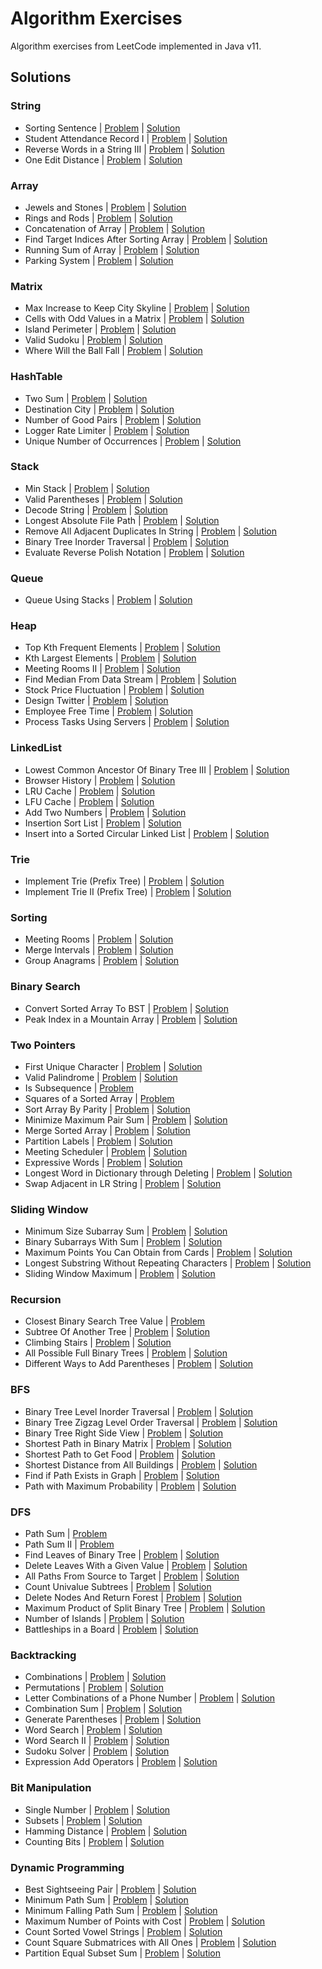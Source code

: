 # Algorithm Exercises
Algorithm exercises from LeetCode implemented in Java v11.

## Solutions

### String
- Sorting Sentence | [Problem](https://leetcode.com/problems/sorting-the-sentence) | [Solution](src/solutions/SortingSentence.java)
- Student Attendance Record I | [Problem](https://leetcode.com/problems/student-attendance-record-i) | [Solution](src/solutions/StudentAttendanceRecord.java)
- Reverse Words in a String III | [Problem](https://leetcode.com/problems/reverse-words-in-a-string-iii) | [Solution](src/solutions/ReverseWordsInStringIII.java)
- One Edit Distance | [Problem](https://leetcode.com/problems/one-edit-distance) | [Solution](src/solutions/OneEditDistance.java)

### Array
- Jewels and Stones | [Problem](https://leetcode.com/problems/jewels-and-stones) | [Solution](src/solutions/JewelsAndStones.java)
- Rings and Rods | [Problem](https://leetcode.com/problems/rings-and-rods) | [Solution](src/solutions/RingsAndRods.java)
- Concatenation of Array | [Problem](https://leetcode.com/problems/concatenation-of-array) | [Solution](src/solutions/ConcatenationOfArray.java)
- Find Target Indices After Sorting Array | [Problem](https://leetcode.com/problems/find-target-indices-after-sorting-array) | [Solution](src/solutions/FindTargetIndices.java)
- Running Sum of Array | [Problem](https://leetcode.com/problems/running-sum-of-1d-array) | [Solution](src/solutions/RunningSumOfArray.java)
- Parking System | [Problem](https://leetcode.com/problems/design-parking-system) | [Solution](src/solutions/ParkingSystem.java)

### Matrix
- Max Increase to Keep City Skyline | [Problem](https://leetcode.com/problems/max-increase-to-keep-city-skyline) | [Solution](src/solutions/MaxIncreaseToKeepCitySkyline.java)
- Cells with Odd Values in a Matrix | [Problem](https://leetcode.com/problems/cells-with-odd-values-in-a-matrix) | [Solution](src/solutions/OddCellsInMatrix.java)
- Island Perimeter | [Problem](https://leetcode.com/problems/island-perimeter) | [Solution](src/solutions/IslandPerimeter.java)
- Valid Sudoku | [Problem](https://leetcode.com/problems/valid-sudoku) | [Solution](src/solutions/ValidSudoku.java)
- Where Will the Ball Fall | [Problem](https://leetcode.com/problems/where-will-the-ball-fall) | [Solution](src/solutions/WhereWillTheBallFall.java)

### HashTable
- Two Sum | [Problem](https://leetcode.com/problems/two-sum) | [Solution](src/solutions/TwoSum.java)
- Destination City | [Problem](https://leetcode.com/problems/destination-city) | [Solution](src/solutions/DestinationCity.java)
- Number of Good Pairs | [Problem](https://leetcode.com/problems/number-of-good-pairs) | [Solution](src/solutions/NumberOfGoodPairs.java)
- Logger Rate Limiter | [Problem](https://leetcode.com/problems/logger-rate-limiter) | [Solution](src/solutions/Logger.java)
- Unique Number of Occurrences | [Problem](https://leetcode.com/problems/unique-number-of-occurrences) | [Solution](src/solutions/UniqueNumberOfOccurrences.java)

### Stack
- Min Stack | [Problem](https://leetcode.com/problems/min-stack) | [Solution](src/solutions/MinStack.java)
- Valid Parentheses | [Problem](https://leetcode.com/problems/valid-parentheses) | [Solution](src/solutions/ValidParentheses.java)
- Decode String | [Problem](https://leetcode.com/problems/decode-string) | [Solution](src/solutions/DecodeString.java)
- Longest Absolute File Path | [Problem](https://leetcode.com/problems/longest-absolute-file-path) | [Solution](src/solutions/LongestAbsoluteFilePath.java)
- Remove All Adjacent Duplicates In String | [Problem](https://leetcode.com/problems/remove-all-adjacent-duplicates-in-string) | [Solution](src/solutions/RemoveDuplicatesInString.java)
- Binary Tree Inorder Traversal | [Problem](https://leetcode.com/problems/binary-tree-inorder-traversal) | [Solution](src/solutions/BinaryTreeInorderTraversal.java)
- Evaluate Reverse Polish Notation | [Problem](https://leetcode.com/problems/evaluate-reverse-polish-notation) | [Solution](src/solutions/EvaluateReversePolishNotation.java)

### Queue
- Queue Using Stacks | [Problem](https://leetcode.com/problems/implement-queue-using-stacks) | [Solution](src/solutions/QueueUsingStacks.java)

### Heap
- Top Kth Frequent Elements | [Problem](https://leetcode.com/problems/top-k-frequent-elements) | [Solution](src/solutions/TopKthFrequentElements.java)
- Kth Largest Elements | [Problem](https://leetcode.com/problems/kth-largest-element-in-an-array) | [Solution](src/solutions/KthLargestElement.java)
- Meeting Rooms II | [Problem](https://leetcode.com/problems/meeting-rooms-ii) | [Solution](src/solutions/MeetingRoomsII.java)
- Find Median From Data Stream | [Problem](https://leetcode.com/problems/find-median-from-data-stream) | [Solution](src/solutions/FindMedianFromDataStream.java)
- Stock Price Fluctuation | [Problem](https://leetcode.com/problems/stock-price-fluctuation) | [Solution](src/solutions/StockPrice.java)
- Design Twitter | [Problem](https://leetcode.com/problems/design-twitter) | [Solution](src/solutions/Twitter.java)
- Employee Free Time | [Problem](https://leetcode.com/problems/employee-free-time) | [Solution](src/solutions/EmployeeFreeTime.java)
- Process Tasks Using Servers | [Problem](https://leetcode.com/problems/process-tasks-using-servers) | [Solution](src/solutions/ProcessTasksUsingServers.java)

### LinkedList
- Lowest Common Ancestor Of Binary Tree III | [Problem](https://leetcode.com/problems/lowest-common-ancestor-of-a-binary-tree-iii) | [Solution](src/solutions/LowestCommonAncestorOfBinaryTreeIII.java)
- Browser History | [Problem](https://leetcode.com/problems/design-browser-history) | [Solution](src/solutions/BrowserHistory.java)
- LRU Cache | [Problem](https://leetcode.com/problems/lru-cache) | [Solution](src/solutions/LRUCache.java)
- LFU Cache | [Problem](https://leetcode.com/problems/lfu-cache) | [Solution](src/solutions/LFUCache.java)
- Add Two Numbers | [Problem](https://leetcode.com/problems/add-two-numbers) | [Solution](src/solutions/AddTwoNumbers.java)
- Insertion Sort List | [Problem](https://leetcode.com/problems/insertion-sort-list) | [Solution](src/solutions/InsertionSortList.java)
- Insert into a Sorted Circular Linked List | [Problem](https://leetcode.com/problems/insert-into-a-sorted-circular-linked-list) | [Solution](src/solutions/InsertIntoSortedCircularLinkedList.java)

### Trie
- Implement Trie (Prefix Tree) | [Problem](https://leetcode.com/problems/implement-trie-prefix-tree) | [Solution](src/solutions/Trie.java)
- Implement Trie II (Prefix Tree) | [Problem](https://leetcode.com/problems/implement-trie-ii-prefix-tree) | [Solution](src/solutions/TrieII.java)

### Sorting
- Meeting Rooms | [Problem](https://leetcode.com/problems/meeting-rooms) | [Solution](src/solutions/MeetingRooms.java)
- Merge Intervals | [Problem](https://leetcode.com/problems/merge-intervals) | [Solution](src/solutions/MergeIntervals.java)
- Group Anagrams | [Problem](https://leetcode.com/problems/group-anagrams) | [Solution](src/solutions/GroupAnagrams.java)

### Binary Search
- Convert Sorted Array To BST | [Problem](https://leetcode.com/problems/convert-sorted-array-to-binary-search-tree) | [Solution](src/solutions/ConvertSortedArrayToBST.java)
- Peak Index in a Mountain Array | [Problem](https://leetcode.com/problems/peak-index-in-a-mountain-array) | [Solution](src/solutions/PeakIndexInMountainArray.java)

### Two Pointers
- First Unique Character | [Problem](https://leetcode.com/problems/first-unique-character-in-a-string) | [Solution](src/solutions/FirstUniqueCharacter.java)
- Valid Palindrome | [Problem](https://leetcode.com/problems/valid-palindrome) | [Solution](src/solutions/ValidPalindrome.java)
- Is Subsequence | [Problem](https://leetcode.com/problems/is-subsequence)
- Squares of a Sorted Array | [Problem](https://leetcode.com/problems/squares-of-a-sorted-array)
- Sort Array By Parity | [Problem](https://leetcode.com/problems/sort-array-by-parity) | [Solution](src/solutions/SortArrayByParity.java)
- Minimize Maximum Pair Sum | [Problem](https://leetcode.com/problems/minimize-maximum-pair-sum-in-array) | [Solution](src/solutions/MinimizeMaximumPairSum.java)
- Merge Sorted Array | [Problem](https://leetcode.com/problems/merge-sorted-array) | [Solution](src/solutions/MergeSortedArray.java)
- Partition Labels | [Problem](https://leetcode.com/problems/partition-labels) | [Solution](src/solutions/PartitionLabels.java)
- Meeting Scheduler | [Problem](https://leetcode.com/problems/meeting-scheduler) | [Solution](src/solutions/MeetingScheduler.java)
- Expressive Words | [Problem](https://leetcode.com/problems/expressive-words) | [Solution](src/solutions/ExpressiveWords.java)
- Longest Word in Dictionary through Deleting | [Problem](https://leetcode.com/problems/longest-word-in-dictionary-through-deleting) | [Solution](src/solutions/LongestWordInDictionaryThroughDeleting.java)
- Swap Adjacent in LR String | [Problem](https://leetcode.com/problems/swap-adjacent-in-lr-string) | [Solution](src/solutions/SwapAdjacentInString.java)

### Sliding Window
- Minimum Size Subarray Sum | [Problem](https://leetcode.com/problems/minimum-size-subarray-sum) | [Solution](src/solutions/MinimumSizeSubarraySum.java)
- Binary Subarrays With Sum | [Problem](https://leetcode.com/problems/binary-subarrays-with-sum) | [Solution](src/solutions/BinarySubarraysWithSum.java)
- Maximum Points You Can Obtain from Cards | [Problem](https://leetcode.com/problems/maximum-points-you-can-obtain-from-cards) | [Solution](src/solutions/MaximumPointsFromCards.java)
- Longest Substring Without Repeating Characters | [Problem](https://leetcode.com/problems/longest-substring-without-repeating-characters) | [Solution](src/solutions/LongestSubstringWithoutRepeatingCharacters.java)
- Sliding Window Maximum | [Problem](https://leetcode.com/problems/sliding-window-maximum) | [Solution](src/solutions/SlidingWindowMaximum.java)

### Recursion
- Closest Binary Search Tree Value | [Problem](https://leetcode.com/problems/closest-binary-search-tree-value)
- Subtree Of Another Tree | [Problem](https://leetcode.com/problems/subtree-of-another-tree) | [Solution](src/solutions/SubtreeOfAnotherTree.java)
- Climbing Stairs | [Problem](https://leetcode.com/problems/climbing-stairs) | [Solution](src/solutions/ClimbingStairs.java)
- All Possible Full Binary Trees | [Problem](https://leetcode.com/problems/all-possible-full-binary-trees) | [Solution](src/solutions/AllPossibleFullBinaryTrees.java)
- Different Ways to Add Parentheses | [Problem](https://leetcode.com/problems/different-ways-to-add-parentheses) | [Solution](src/solutions/DifferentWaysToAddParentheses.java)

### BFS
- Binary Tree Level Inorder Traversal | [Problem](https://leetcode.com/problems/binary-tree-level-order-traversal) | [Solution](src/solutions/BinaryTreeLevelOrderTraversal.java)
- Binary Tree Zigzag Level Order Traversal | [Problem](https://leetcode.com/problems/binary-tree-zigzag-level-order-traversal) | [Solution](src/solutions/BinaryTreeZigzagLevelOrderTraversal.java)
- Binary Tree Right Side View | [Problem](https://leetcode.com/problems/binary-tree-right-side-view) | [Solution](src/solutions/BinaryTreeRightSideView.java)
- Shortest Path in Binary Matrix | [Problem](https://leetcode.com/problems/shortest-path-in-binary-matrix) | [Solution](src/solutions/ShortestPathInBinaryMatrix.java)
- Shortest Path to Get Food | [Problem](https://leetcode.com/problems/shortest-path-to-get-food) | [Solution](src/solutions/ShortestPathToGetFood.java)
- Shortest Distance from All Buildings | [Problem](https://leetcode.com/problems/shortest-distance-from-all-buildings) | [Solution](src/solutions/ShortestDistanceFromAllBuildings.java)
- Find if Path Exists in Graph | [Problem](https://leetcode.com/problems/find-if-path-exists-in-graph) | [Solution](src/solutions/FindIfPathExistsInGraph.java)
- Path with Maximum Probability | [Problem](https://leetcode.com/problems/path-with-maximum-probability) | [Solution](src/solutions/PathWithMaximumProbability.java)

### DFS
- Path Sum | [Problem](https://leetcode.com/problems/path-sum)
- Path Sum II | [Problem](https://leetcode.com/problems/path-sum-ii)
- Find Leaves of Binary Tree | [Problem](https://leetcode.com/problems/find-leaves-of-binary-tree) | [Solution](src/solutions/FindLeavesOfBinaryTree.java)
- Delete Leaves With a Given Value | [Problem](https://leetcode.com/problems/delete-leaves-with-a-given-value) | [Solution](src/solutions/DeleteLeavesWithGivenValue.java)
- All Paths From Source to Target | [Problem](https://leetcode.com/problems/all-paths-from-source-to-target) | [Solution](src/solutions/AllPathsFromSourceToTarget.java)
- Count Univalue Subtrees | [Problem](https://leetcode.com/problems/count-univalue-subtrees) | [Solution](src/solutions/CountUnivalueSubtrees.java)
- Delete Nodes And Return Forest | [Problem](https://leetcode.com/problems/delete-nodes-and-return-forest) | [Solution](src/solutions/DeleteNodesAndReturnForest.java)
- Maximum Product of Split Binary Tree | [Problem](https://leetcode.com/problems/maximum-product-of-splitted-binary-tree) | [Solution](src/solutions/MaximumProductOfSplitBinaryTree.java)
- Number of Islands | [Problem](https://leetcode.com/problems/number-of-islands) | [Solution](src/solutions/NumberOfIslands.java)
- Battleships in a Board | [Problem](https://leetcode.com/problems/battleships-in-a-board) | [Solution](src/solutions/BattleshipsInBoard.java)

### Backtracking
- Combinations | [Problem](https://leetcode.com/problems/combinations) | [Solution](src/solutions/Combinations.java)
- Permutations | [Problem](https://leetcode.com/problems/permutations) | [Solution](src/solutions/Permutations.java)
- Letter Combinations of a Phone Number | [Problem](https://leetcode.com/problems/letter-combinations-of-a-phone-number) | [Solution](src/solutions/LetterCombinationsOfPhoneNumber.java)
- Combination Sum | [Problem](https://leetcode.com/problems/combination-sum) | [Solution](src/solutions/CombinationSum.java)
- Generate Parentheses | [Problem](https://leetcode.com/problems/generate-parentheses) | [Solution](src/solutions/GenerateParentheses.java)
- Word Search | [Problem](https://leetcode.com/problems/word-search) | [Solution](src/solutions/WordSearch.java)
- Word Search II | [Problem](https://leetcode.com/problems/word-search-ii) | [Solution](src/solutions/WordSearchII.java)
- Sudoku Solver | [Problem](https://leetcode.com/problems/sudoku-solver) | [Solution](src/solutions/SudokuSolver.java)
- Expression Add Operators | [Problem](https://leetcode.com/problems/expression-add-operators) | [Solution](src/solutions/ExpressionAddOperators.java)

### Bit Manipulation
- Single Number | [Problem](https://leetcode.com/problems/single-number) | [Solution](src/solutions/SingleNumber.java)
- Subsets | [Problem](https://leetcode.com/problems/subsets) | [Solution](src/solutions/Subsets.java)
- Hamming Distance | [Problem](https://leetcode.com/problems/hamming-distance) | [Solution](src/solutions/HammingDistance.java)
- Counting Bits | [Problem](https://leetcode.com/problems/counting-bits) | [Solution](src/solutions/CountingBits.java)

### Dynamic Programming
- Best Sightseeing Pair | [Problem](https://leetcode.com/problems/best-sightseeing-pair) | [Solution](src/solutions/BestSightseeingPair.java)
- Minimum Path Sum | [Problem](https://leetcode.com/problems/minimum-path-sum) | [Solution](src/solutions/MinimumPathSum.java)
- Minimum Falling Path Sum | [Problem](https://leetcode.com/problems/minimum-falling-path-sum) | [Solution](src/solutions/MinimumFallingPathSum.java)
- Maximum Number of Points with Cost | [Problem](https://leetcode.com/problems/maximum-number-of-points-with-cost) | [Solution](src/solutions/MaximumNumberOfPointsWithCost.java)
- Count Sorted Vowel Strings | [Problem](https://leetcode.com/problems/count-sorted-vowel-strings) | [Solution](src/solutions/CountSortedVowelStrings.java)
- Count Square Submatrices with All Ones | [Problem](https://leetcode.com/problems/count-square-submatrices-with-all-ones) | [Solution](src/solutions/CountSquareSubmatrices.java)
- Partition Equal Subset Sum | [Problem](https://leetcode.com/problems/partition-equal-subset-sum) | [Solution](src/solutions/PartitionEqualSubsetSum.java)